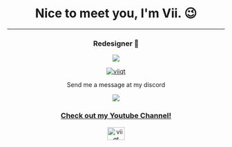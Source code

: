 <h1 align="center">Nice to meet you, I'm Vii. 😉</h1>
<hr/>
<h3 align="center">Redesigner 📱</h3>


<p align="center"> 
  <a href="https://github.com/viiqt" alt="Vii's GitHub">
    <img src="https://komarev.com/ghpvc/?username=viiqt&label=Profile%20views&color=0e75b6&style=flat&logo=Patreon" />
  </a>

<p align="center"> <a href="https://github.com/ryo-ma/github-profile-trophy"><img src="https://github-profile-trophy.vercel.app/?username=viiqt&theme=discord" alt="viiqt" /></a> </p>

<div align="center"> 
Send me a message at my discord  
</div>

<p align="center">
  <img src="https://discord.c99.nl/widget/theme-1/852703404672155659.png">
</p>

<h3 align="center" style="text-decoration: underline;">Check out my Youtube Channel!</h3>
<p align="center">
<a href="https://www.youtube.com/@viiqt" target="blank"><img align="center" src="https://raw.githubusercontent.com/rahuldkjain/github-profile-readme-generator/master/src/images/icons/Social/youtube.svg" alt="viiqt" height="30" width="40" /></a>
</p>
